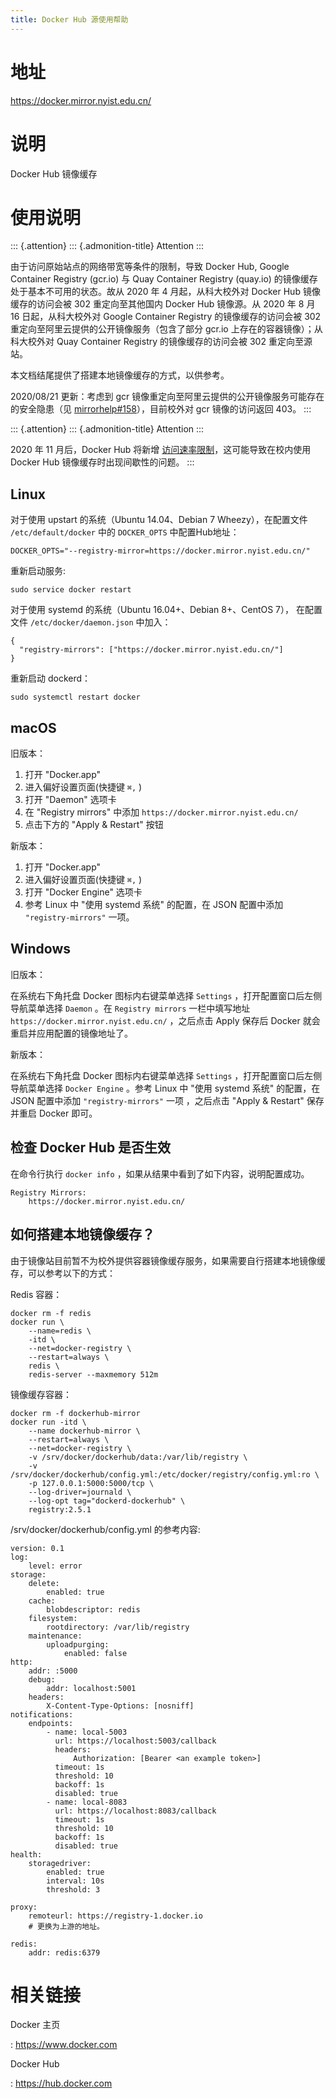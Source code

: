 ```yaml
---
title: Docker Hub 源使用帮助
---
```


地址
====

<https://docker.mirror.nyist.edu.cn/>

说明
====

Docker Hub 镜像缓存

使用说明
========

::: {.attention}
::: {.admonition-title}
Attention
:::

由于访问原始站点的网络带宽等条件的限制，导致 Docker Hub, Google
Container Registry (gcr.io) 与 Quay Container Registry (quay.io)
的镜像缓存处于基本不可用的状态。故从 2020 年 4 月起，从科大校外对 Docker
Hub 镜像缓存的访问会被 302 重定向至其他国内 Docker Hub 镜像源。从 2020
年 8 月 16 日起，从科大校外对 Google Container Registry
的镜像缓存的访问会被 302 重定向至阿里云提供的公开镜像服务（包含了部分
gcr.io 上存在的容器镜像）；从科大校外对 Quay Container Registry
的镜像缓存的访问会被 302 重定向至源站。

本文档结尾提供了搭建本地镜像缓存的方式，以供参考。

2020/08/21 更新：考虑到 gcr
镜像重定向至阿里云提供的公开镜像服务可能存在的安全隐患（见
[mirrorhelp\#158](https://github.com/ustclug/mirrorhelp/issues/158)），目前校外对
gcr 镜像的访问返回 403。
:::

::: {.attention}
::: {.admonition-title}
Attention
:::

2020 年 11 月后，Docker Hub 将新增
[访问速率限制](https://docs.docker.com/docker-hub/download-rate-limit/)，这可能导致在校内使用
Docker Hub 镜像缓存时出现间歇性的问题。
:::

Linux
-----

对于使用 upstart 的系统（Ubuntu 14.04、Debian 7 Wheezy），在配置文件
`/etc/default/docker` 中的 `DOCKER_OPTS` 中配置Hub地址：

    DOCKER_OPTS="--registry-mirror=https://docker.mirror.nyist.edu.cn/"

重新启动服务:

    sudo service docker restart

对于使用 systemd 的系统（Ubuntu 16.04+、Debian 8+、CentOS 7），
在配置文件 `/etc/docker/daemon.json` 中加入：

    {
      "registry-mirrors": ["https://docker.mirror.nyist.edu.cn/"]
    }

重新启动 dockerd：

    sudo systemctl restart docker

macOS
-----

旧版本：

1.  打开 \"Docker.app\"
2.  进入偏好设置页面(快捷键 `⌘,` )
3.  打开 \"Daemon\" 选项卡
4.  在 \"Registry mirrors\" 中添加 `https://docker.mirror.nyist.edu.cn/`
5.  点击下方的 \"Apply & Restart\" 按钮

新版本：

1.  打开 \"Docker.app\"
2.  进入偏好设置页面(快捷键 `⌘,` )
3.  打开 \"Docker Engine\" 选项卡
4.  参考 Linux 中 \"使用 systemd 系统\" 的配置，在 JSON 配置中添加
    `"registry-mirrors"` 一项。

Windows
-------

旧版本：

在系统右下角托盘 Docker 图标内右键菜单选择 `Settings`
，打开配置窗口后左侧导航菜单选择 `Daemon` 。在 `Registry mirrors`
一栏中填写地址 `https://docker.mirror.nyist.edu.cn/` ，之后点击 Apply
保存后 Docker 就会重启并应用配置的镜像地址了。

新版本：

在系统右下角托盘 Docker 图标内右键菜单选择 `Settings`
，打开配置窗口后左侧导航菜单选择 `Docker Engine` 。参考 Linux 中 \"使用
systemd 系统\" 的配置，在 JSON 配置中添加 `"registry-mirrors"` 一项
，之后点击 \"Apply & Restart\" 保存并重启 Docker 即可。

检查 Docker Hub 是否生效
------------------------

在命令行执行 `docker info` ，如果从结果中看到了如下内容，说明配置成功。

    Registry Mirrors:
        https://docker.mirror.nyist.edu.cn/

如何搭建本地镜像缓存？
----------------------

由于镜像站目前暂不为校外提供容器镜像缓存服务，如果需要自行搭建本地镜像缓存，可以参考以下的方式：

Redis 容器：

    docker rm -f redis
    docker run \
        --name=redis \
        -itd \
        --net=docker-registry \
        --restart=always \
        redis \
        redis-server --maxmemory 512m

镜像缓存容器：

    docker rm -f dockerhub-mirror
    docker run -itd \
        --name dockerhub-mirror \
        --restart=always \
        --net=docker-registry \
        -v /srv/docker/dockerhub/data:/var/lib/registry \
        -v /srv/docker/dockerhub/config.yml:/etc/docker/registry/config.yml:ro \
        -p 127.0.0.1:5000:5000/tcp \
        --log-driver=journald \
        --log-opt tag="dockerd-dockerhub" \
        registry:2.5.1

/srv/docker/dockerhub/config.yml 的参考内容:

    version: 0.1
    log:
        level: error
    storage:
        delete:
            enabled: true
        cache:
            blobdescriptor: redis
        filesystem:
            rootdirectory: /var/lib/registry
        maintenance:
            uploadpurging:
                enabled: false
    http:
        addr: :5000
        debug:
            addr: localhost:5001
        headers:
            X-Content-Type-Options: [nosniff]
    notifications:
        endpoints:
            - name: local-5003
              url: https://localhost:5003/callback
              headers:
                  Authorization: [Bearer <an example token>]
              timeout: 1s
              threshold: 10
              backoff: 1s
              disabled: true
            - name: local-8083
              url: https://localhost:8083/callback
              timeout: 1s
              threshold: 10
              backoff: 1s
              disabled: true
    health:
        storagedriver:
            enabled: true
            interval: 10s
            threshold: 3

    proxy:
        remoteurl: https://registry-1.docker.io
        # 更换为上游的地址。

    redis:
        addr: redis:6379

相关链接
========

Docker 主页

:   <https://www.docker.com>

Docker Hub

:   <https://hub.docker.com>
